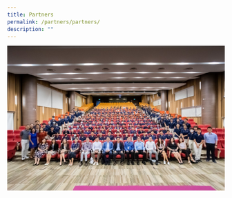 ```yaml
---
title: Partners
permalink: /partners/partners/
description: ""
---
```

![](/images/Partnership%20Cover.jpg)